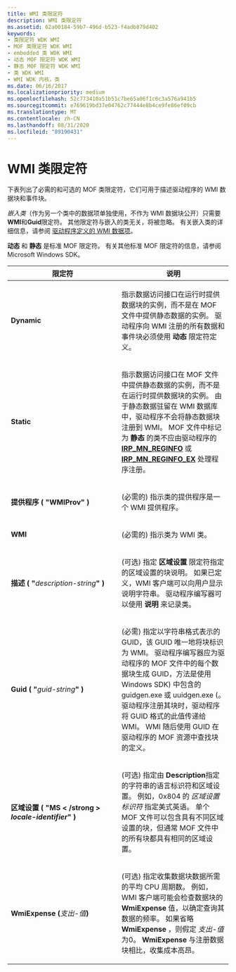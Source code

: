 ```yaml
---
title: WMI 类限定符
description: WMI 类限定符
ms.assetid: 62a00184-59b7-496d-b523-f4adb879d402
keywords:
- 类限定符 WDK WMI
- MOF 类限定符 WDK WMI
- embedded 类 WDK WMI
- 动态 MOF 限定符 WDK WMI
- 静态 MOF 限定符 WDK WMI
- 类 WDK WMI
- WMI WDK 内核，类
ms.date: 06/16/2017
ms.localizationpriority: medium
ms.openlocfilehash: 52c773410a51b51c7be65a06f1c6c3a576a941b5
ms.sourcegitcommit: e769619bd37e04762c77444e8b4ce9fe86ef09cb
ms.translationtype: MT
ms.contentlocale: zh-CN
ms.lasthandoff: 08/31/2020
ms.locfileid: "89190431"
---
```

# <a name="wmi-class-qualifiers"></a>WMI 类限定符





下表列出了必需的和可选的 MOF 类限定符，它们可用于描述驱动程序的 WMI 数据块和事件块。

*嵌入类*（作为另一个类中的数据项单独使用，不作为 WMI 数据块公开）只需要**WMI**和**Guid**限定符。 其他限定符与嵌入的类无关，将被忽略。 有关嵌入类的详细信息，请参阅 [驱动程序定义的 WMI 数据项](driver-defined-wmi-data-items.md)。

**动态** 和 **静态** 是标准 MOF 限定符。 有关其他标准 MOF 限定符的信息，请参阅 Microsoft Windows SDK。

<table>
<colgroup>
<col width="50%" />
<col width="50%" />
</colgroup>
<thead>
<tr class="header">
<th>限定符</th>
<th>说明</th>
</tr>
</thead>
<tbody>
<tr class="odd">
<td><p><strong>Dynamic</strong></p></td>
<td><p>指示数据访问接口在运行时提供数据块的实例，而不是在 MOF 文件中提供静态数据的实例。 驱动程序向 WMI 注册的所有数据和事件块必须使用 <strong>动态</strong> 限定符定义。</p></td>
</tr>
<tr class="even">
<td><p><strong>Static</strong></p></td>
<td><p>指示数据访问接口在 MOF 文件中提供静态数据的实例，而不是在运行时提供数据块的实例。 由于静态数据驻留在 WMI 数据库中，驱动程序不会将静态数据块注册到 WMI。 MOF 文件中标记为 <strong>静态</strong> 的类不应由驱动程序的 <a href="https://docs.microsoft.com/windows-hardware/drivers/kernel/irp-mn-reginfo" data-raw-source="[&lt;strong&gt;IRP_MN_REGINFO&lt;/strong&gt;](./irp-mn-reginfo.md)"><strong>IRP_MN_REGINFO</strong></a> 或 <a href="https://docs.microsoft.com/windows-hardware/drivers/kernel/irp-mn-reginfo-ex" data-raw-source="[&lt;strong&gt;IRP_MN_REGINFO_EX&lt;/strong&gt;](./irp-mn-reginfo-ex.md)"><strong>IRP_MN_REGINFO_EX</strong></a> 处理程序注册。</p></td>
</tr>
<tr class="odd">
<td><p><strong>提供程序 ( "WMIProv" ) </strong></p></td>
<td><p> (必需的) 指示类的提供程序是一个 WMI 提供程序。</p></td>
</tr>
<tr class="even">
<td><p><strong>WMI</strong></p></td>
<td><p> (必需的) 指示类为 WMI 类。</p></td>
</tr>
<tr class="odd">
<td><p><strong>描述 ( "</strong><em>description-string</em><strong>" ) </strong></p></td>
<td><p> (可选) 指定 <strong>区域设置</strong> 限定符指定的区域设置的块说明。 如果已定义，WMI 客户端可以向用户显示说明字符串。 驱动程序编写器可以使用 <strong>说明</strong> 来记录类。</p></td>
</tr>
<tr class="even">
<td><p><strong>Guid ( "</strong><em>guid-string</em><strong>" ) </strong></p></td>
<td><p> (必需) 指定以字符串格式表示的 GUID，该 GUID 唯一地将块标识为 WMI。 驱动程序编写器应为驱动程序的 MOF 文件中的每个数据块生成 GUID，方法是使用 Windows SDK) 中包含的 guidgen.exe 或 uuidgen.exe (。 驱动程序注册其块时，驱动程序将 GUID 格式的此值传递给 WMI。 WMI 随后使用 GUID 在驱动程序的 MOF 资源中查找块的定义。</p></td>
</tr>
<tr class="odd">
<td><p><strong>区域设置 ( "MS &lt; /strong &gt; <em>locale-identifier</em><strong>" ) </strong></p></td>
<td><p> (可选) 指定由 <strong>Description</strong>指定的字符串的语言标识符和区域设置。 例如，0x804 的 <em>区域设置标识符</em> 指定美式英语。 单个 MOF 文件可以包含具有不同区域设置的块，但通常 MOF 文件中的所有块都具有相同的区域设置。</p></td>
</tr>
<tr class="even">
<td><p><strong>WmiExpense (</strong><em>支出-值</em><strong>) </strong></p></td>
<td><p> (可选) 指定收集数据块数据所需的平均 CPU 周期数。 例如，WMI 客户端可能会检查数据块的 <strong>WmiExpense</strong> 值，以确定查询其数据的频率。 如果省略 <strong>WmiExpense</strong> ，则假定 <em>支出-值</em> 为0。 <strong>WmiExpense</strong> 与注册数据块相比，收集成本高昂。</p></td>
</tr>
</tbody>
</table>

 

 

